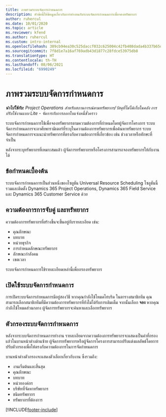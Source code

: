 ```yaml
---
title: ภาพรวมระบบจัดการกำหนดการ
description: หัวข้อนี้ให้ข้อมูลเกี่ยวกับการทำงานกับระบบจัดการกำหนดการเพื่อจองทรัพยากร
author: ruhercul
ms.date: 10/01/2020
ms.topic: article
ms.reviewer: kfend
ms.author: ruhercul
ms.custom: intro-internal
ms.openlocfilehash: 309cb94ea30c525daccf032c625004c42fb408dada4b337b65d8f36d76219669
ms.sourcegitcommit: 7f8d1e7a16af769adb43d1877c28fdce53975db8
ms.translationtype: HT
ms.contentlocale: th-TH
ms.lasthandoff: 08/06/2021
ms.locfileid: "6990249"
---
```

# <a name="schedule-assistant-overview"></a>ภาพรวมระบบจัดการกำหนดการ

_**นำไปใช้กับ:** Project Operations สำหรับสถานการณ์ตามทรัพยากร/วัสดุที่ไม่ได้เก็บในคลัง การปรับใช้งานแบบ Lite - จัดการกับการออกใบแจ้งหนี้ชั่วคราว_

ระบบจัดการกำหนดการใช้เพื่อจองทรัพยากรตามความต้องการที่กำหนดโดยผู้จัดการโครงการ ระบบจัดการกำหนดการจะอาศัยพารามิเตอร์ที่ระบุในความต้องการทรัพยากรเพื่อค้นหาทรัพยากร ระบบจัดการกำหนดการจะแนะนำทรัพยากรที่ตรงกับความต้องการที่เกี่ยวข้อง เช่น ช่วงเวลาหรือทักษะที่จำเป็น

หลังจากระบุทรัพยากรที่เหมาะสมแล้ว ผู้จัดการทรัพยากรหรือโครงการสามารถจองทรัพยากรให้กับงานได้

## <a name="prerequisites"></a>ข้อกำหนดเบื้องต้น

ระบบจัดการกำหนดการเป็นส่วนหนึ่งของโซลูชัน Universal Resource Scheduling โซลูชันนี้รวมและติดตั้ง Dynamics 365 Project Operations, Dynamics 365 Field Service และ Dynamics 365 Customer Service ด้วย

## <a name="matching-requirements-and-resources"></a>ความต้องการการจับคู่ และทรัพยากร

ความต้องการทรัพยากรที่สร้างขึ้นจะขึ้นอยู่กับรายละเอียด เช่น:

-   คุณลักษณะ
-   บทบาท
-   หน่วยธุรกิจ
-   การกำหนดลักษณะทรัพยากร
-   ลักษณะกำลังคน
-   เขตเวลา

ระบบจัดการกำหนดการใช้รายละเอียดเหล่านี้เพื่อกรองทรัพยากร

## <a name="launch-the-schedule-assistant"></a>เปิดใช้ระบบจัดการกำหนดการ

การเปิดระบบจัดการกำหนดการมีอยู่สองวิธี หากคุณกำลังใช้โหมดไฮบริด ในตารางสมาชิกทีม คุณสามารถเลือกสมาชิกทีมที่มีความต้องการทรัพยากรที่ยังไม่ได้รับการเติมเต็ม จากนั้นเลือก **จอง** หากคุณกำลังใช้โหมดส่วนกลาง ผู้จัดการทรัพยากรจะค้นหาและเลือกทรัพยากร

## <a name="schedule-assistant-filters"></a>ตัวกรองระบบจัดการกำหนดการ

หลังจากระบบจัดการกำหนดการทำงาน รายละเอียดจากความต้องการทรัพยากรจะแสดงเป็นค่าที่กรองแล้วในบานหน้าต่างด้านซ้าย ผู้จัดการทรัพยากรหรือผู้จัดการโครงการสามารถปรับแต่งผลลัพธ์โดยการปรับตัวกรองเพื่อให้ตรงกับความต้องการในการจัดกำหนดการ

บานหน้าต่างตัวกรองจะแสดงตัวเลือกเกี่ยวกับงาน ซึ่งรวมถึง:

-   งานเริ่มต้นและสิ้นสุด
-   คุณลักษณะ
-   บทบาท
-   หน่วยองค์กร
-   บริษัทที่จัดหาทรัพยากร
-   ชนิดทรัพยากร
-   ทรัพยากรที่ต้องการ


[!INCLUDE[footer-include](../includes/footer-banner.md)]
